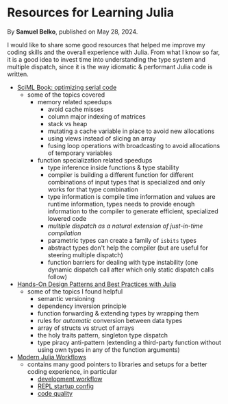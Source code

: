 # Resources for Learning Julia

By **Samuel Belko**, published on May 28, 2024.

I would like to share some good resources that helped me improve my coding skills and the overall experience with Julia. From what I know so far, it is a good idea to invest time into understanding the type system and multiple dispatch, since it is the way idiomatic & performant Julia code is written.

- [SciML Book: optimizing serial code](https://book.sciml.ai/notes/02-Optimizing_Serial_Code/)
  - some of the topics covered
    - memory related speedups
      - avoid cache misses
      - column major indexing of matrices
      - stack vs heap
      - mutating a cache variable in place to avoid new allocations
      - using views instead of slicing an array
      - fusing loop operations with broadcasting to avoid allocations of temporary variables
    - function specialization related speedups
      - type inference inside functions & type stability
      - compiler is building a different function for different combinations of input types that is specialized and only works for that type combination
      - type information is compile time information and values are runtime information, types needs to provide enough information to the compiler to generate efficient, specialized lowered code
      - *multiple dispatch as a natural extension of just-in-time compilation*
      - parametric types can create a family of `isbits` types
      - abstract types don't help the compiler (but are useful for steering multiple dispatch)
      - function barriers for dealing with type instability (one dynamic dispatch call after which only static dispatch calls follow)
- [Hands-On Design Patterns and Best Practices with Julia](https://www.oreilly.com/library/view/hands-on-design-patterns/9781838648817/)
  - some of the topics I found helpful
    - semantic versioning
    - dependency inversion principle
    - function forwarding & extending types by wrapping them
    - rules for *automatic* conversion between data types
    - array of structs vs struct of arrays
    - the holy traits pattern, singleton type dispatch
    - type piracy anti-pattern (extending a third-party function without using own types in any of the function arguments)
- [Modern Julia Workflows](https://modernjuliaworkflows.github.io/)
  - contains many good pointers to libraries and setups for a better coding experience, in particular
    - [development workflow](https://modernjuliaworkflows.github.io/writing/#development_workflow)
    - [REPL startup config](https://modernjuliaworkflows.github.io/writing/#configuration)
    - [code quality](https://modernjuliaworkflows.github.io/sharing/#code_quality)
